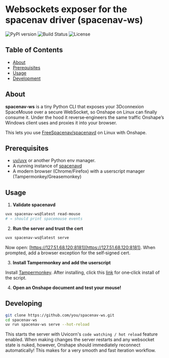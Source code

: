 # Websockets exposer for the spacenav driver (spacenav‑ws)

![PyPI version](https://img.shields.io/pypi/v/spacenav-ws)
![Build Status](https://github.com/rmstorm/spacenav-ws/workflows/Test/badge.svg)
![License](https://img.shields.io/github/license/rmstorm/spacenav-ws)

## Table of Contents

- [About](#about)  
- [Prerequisites](#prerequisites)  
- [Usage](#usage)  
- [Development](#development)  

## About

**spacenav‑ws** is a tiny Python CLI that exposes your 3Dconnexion SpaceMouse over a secure WebSocket, so Onshape on Linux can finally consume it. Under the hood it reverse‑engineers the same traffic Onshape’s Windows client uses and proxies it into your browser.

This lets you use [FreeSpacenav/spacenavd](https://github.com/FreeSpacenav/spacenavd) on Linux with Onshape.

## Prerequisites

- [uv/uvx](https://docs.astral.sh/uv/getting-started/installation/) or another Python env manager.
- A running instance of [spacenavd](https://github.com/FreeSpacenav/spacenavd)  
- A modern browser (Chrome/Firefox) with a userscript manager (Tampermonkey/Greasemonkey)  

## Usage

1. **Validate spacenavd**
```bash
uvx spacenav-ws@latest read-mouse
# → should print spacemouse events
```

2. **Run the server and trust the cert**
```bash
uvx spacenav-ws@latest serve
```
Now open: [https://127.51.68.120:8181](https://127.51.68.120:8181). When prompted, add a browser exception for the self‑signed cert.

3. **Install Tampermonkey and add the userscript**

Install [Tampermonkey](https://addons.mozilla.org/en-US/firefox/addon/tampermonkey/?utm_source=addons.mozilla.org&utm_medium=referral&utm_content=search). After installing, click this [link](https://greasyfork.org/en/scripts/533516-onshape-3d-mouse-on-linux-in-page-patch) for one‑click install of the script.

4. **Open an Onshape document and test your mouse!**

## Developing

```bash
git clone https://github.com/you/spacenav-ws.git
cd spacenav-ws
uv run spacenav-ws serve --hot-reload
```

This starts the server with Uvicorn's `code watching / hot reload` feature enabled. When making changes the server restarts and any websocket state is nuked, however, Onshape should immediately reconnect automatically! This makes for a very smooth and fast iteration workflow.
